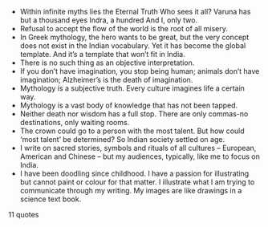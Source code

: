  - Within infinite myths lies the Eternal Truth Who sees it all? Varuna has but a thousand eyes Indra, a hundred And I, only two.
 - Refusal to accept the flow of the world is the root of all misery.
 - In Greek mythology, the hero wants to be great, but the very concept does not exist in the Indian vocabulary. Yet it has become the global template. And it’s a template that won’t fit in India.
 - There is no such thing as an objective interpretation.
 - If you don’t have imagination, you stop being human; animals don’t have imagination; Alzheimer’s is the death of imagination.
 - Mythology is a subjective truth. Every culture imagines life a certain way.
 - Mythology is a vast body of knowledge that has not been tapped.
 - Neither death nor wisdom has a full stop. There are only commas-no destinations, only waiting rooms.
 - The crown could go to a person with the most talent. But how could ‘most talent’ be determined? So Indian society settled on age.
 - I write on sacred stories, symbols and rituals of all cultures – European, American and Chinese – but my audiences, typically, like me to focus on India.
 - I have been doodling since childhood. I have a passion for illustrating but cannot paint or colour for that matter. I illustrate what I am trying to communicate through my writing. My images are like drawings in a science text book.

11 quotes